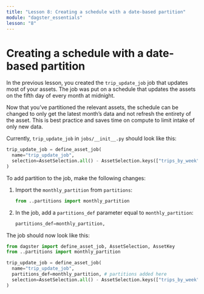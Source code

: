 ```yaml
---
title: "Lesson 8: Creating a schedule with a date-based partition"
module: "dagster_essentials"
lesson: "8"
---
```


# Creating a schedule with a date-based partition

In the previous lesson, you created the `trip_update_job` job that updates most of your assets. The job was put on a schedule that updates the assets on the fifth day of every month at midnight. 

Now that you’ve partitioned the relevant assets, the schedule can be changed to only get the latest month’s data and not refresh the entirety of the asset. This is best practice and saves time on compute to limit intake of only new data.

Currently, `trip_update_job` in `jobs/__init__.py` should look like this:

```python
trip_update_job = define_asset_job(
  name="trip_update_job",
  selection=AssetSelection.all() - AssetSelection.keys(["trips_by_week"]),
)
```

To add partition to the job, make the following changes: 

1. Import the `monthly_partition` from `partitions`:
    
    ```python
    from ..partitions import monthly_partition
    ```
    
2. In the job, add a `partitions_def` parameter equal to `monthly_partition`:
    
    ```python
    partitions_def=monthly_partition,
    ```
    
The job should now look like this:

```python
from dagster import define_asset_job, AssetSelection, AssetKey
from ..partitions import monthly_partition

trip_update_job = define_asset_job(
  name="trip_update_job",
  partitions_def=monthly_partition, # partitions added here
  selection=AssetSelection.all() - AssetSelection.keys(["trips_by_week"])
)
```